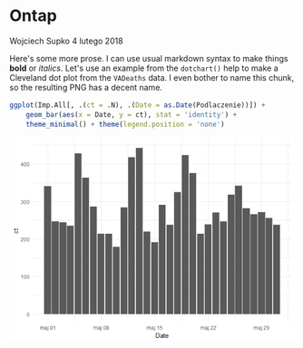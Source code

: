Ontap
================
Wojciech Supko
4 lutego 2018

Here's some more prose. I can use usual markdown syntax to make things **bold** or *italics*. Let's use an example from the `dotchart()` help to make a Cleveland dot plot from the `VADeaths` data. I even bother to name this chunk, so the resulting PNG has a decent name.

``` r
ggplot(Imp.All[, .(ct = .N), .(Date = as.Date(Podlaczenie))]) + 
    geom_bar(aes(x = Date, y = ct), stat = 'identity') + 
    theme_minimal() + theme(legend.position = 'none')
```

![](untap.1.0_files/figure-markdown_github/r-1.png)
